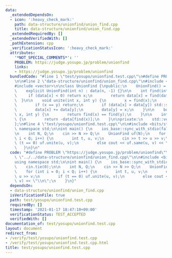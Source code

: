 ```yaml
---
data:
  _extendedDependsOn:
  - icon: ':heavy_check_mark:'
    path: data-structure/unionfind/union_find.cpp
    title: data-structure/unionfind/union_find.cpp
  _extendedRequiredBy: []
  _extendedVerifiedWith: []
  _pathExtension: cpp
  _verificationStatusIcon: ':heavy_check_mark:'
  attributes:
    '*NOT_SPECIAL_COMMENTS*': ''
    PROBLEM: https://judge.yosupo.jp/problem/unionfind
    links:
    - https://judge.yosupo.jp/problem/unionfind
  bundledCode: "#line 1 \"test/yosupo/unionfind.test.cpp\"\n#define PROBLEM \"https://judge.yosupo.jp/problem/unionfind\"\
    \n\n#line 2 \"data-structure/unionfind/union_find.cpp\"\n#include <algorithm>\n\
    #include <vector>\n\nclass UnionFind {\npublic:\n    UnionFind() = default;\n\
    \    explicit UnionFind(int n) : data(n, -1) {}\n\n    int find(int x) {\n   \
    \     if (data[x] < 0) return x;\n        return data[x] = find(data[x]);\n  \
    \  }\n\n    void unite(int x, int y) {\n        x = find(x);\n        y = find(y);\n\
    \        if (x == y) return;\n        if (data[x] > data[y]) std::swap(x, y);\n\
    \        data[x] += data[y];\n        data[y] = x;\n    }\n\n    bool same(int\
    \ x, int y) {\n        return find(x) == find(y);\n    }\n\n    int size(int x)\
    \ {\n        return -data[find(x)];\n    }\n\nprivate:\n    std::vector<int> data;\n\
    };\n#line 4 \"test/yosupo/unionfind.test.cpp\"\n\n#include <bits/stdc++.h>\nusing\
    \ namespace std;\n\nint main() {\n    ios_base::sync_with_stdio(false);\n    cin.tie(0);\n\
    \n    int N, Q;\n    cin >> N >> Q;\n    UnionFind uf(N);\n    for (int i = 0;\
    \ i < Q; i++) {\n        int t, u, v;\n        cin >> t >> u >> v;\n        if\
    \ (t == 0) uf.unite(u, v);\n        else cout << uf.same(u, v) << \"\\n\";\n \
    \   }\n}\n"
  code: "#define PROBLEM \"https://judge.yosupo.jp/problem/unionfind\"\n\n#include\
    \ \"../../data-structure/unionfind/union_find.cpp\"\n\n#include <bits/stdc++.h>\n\
    using namespace std;\n\nint main() {\n    ios_base::sync_with_stdio(false);\n\
    \    cin.tie(0);\n\n    int N, Q;\n    cin >> N >> Q;\n    UnionFind uf(N);\n\
    \    for (int i = 0; i < Q; i++) {\n        int t, u, v;\n        cin >> t >>\
    \ u >> v;\n        if (t == 0) uf.unite(u, v);\n        else cout << uf.same(u,\
    \ v) << \"\\n\";\n    }\n}"
  dependsOn:
  - data-structure/unionfind/union_find.cpp
  isVerificationFile: true
  path: test/yosupo/unionfind.test.cpp
  requiredBy: []
  timestamp: '2021-01-17 18:47:10+09:00'
  verificationStatus: TEST_ACCEPTED
  verifiedWith: []
documentation_of: test/yosupo/unionfind.test.cpp
layout: document
redirect_from:
- /verify/test/yosupo/unionfind.test.cpp
- /verify/test/yosupo/unionfind.test.cpp.html
title: test/yosupo/unionfind.test.cpp
---
```

